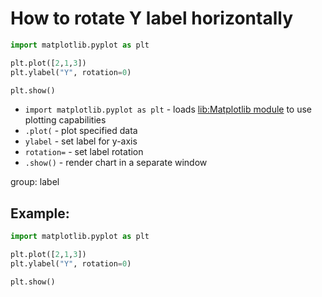 # How to rotate Y label horizontally

```python
import matplotlib.pyplot as plt

plt.plot([2,1,3])
plt.ylabel("Y", rotation=0)

plt.show()
```

- `import matplotlib.pyplot as plt` - loads [lib:Matplotlib module](python-matplotlib/how-to-install-matplotlib-python-lib-in-ubuntu-ubuntuversion) to use plotting capabilities
- `.plot(` - plot specified data
- `ylabel` - set label for y-axis
- `rotation=` - set label rotation
- `.show()` - render chart in a separate window

group: label

## Example: 
```python
import matplotlib.pyplot as plt

plt.plot([2,1,3])
plt.ylabel("Y", rotation=0)

plt.show()
```

